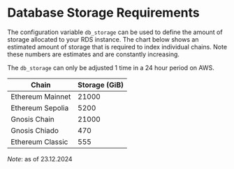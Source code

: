 # Database Storage Requirements

The configuration variable `db_storage` can be used to define the amount of storage allocated to your RDS instance. The chart below shows an estimated amount of storage that is required to index individual chains. Note these numbers are estimates and are constantly increasing.

&#x20;The `db_storage` can only be adjusted 1 time in a 24 hour period on AWS.

| Chain                | Storage (GiB) |
| -------------------- | ------------- |
| Ethereum Mainnet     | 21000         |
| Ethereum Sepolia     | 5200          |
| Gnosis Chain         | 21000         |
| Gnosis Chiado        | 470           |
| Ethereum Classic     | 555           |

_Note_: as of 23.12.2024

